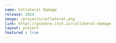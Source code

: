```yaml
---
name: Collateral Damage
release: 2024
image: /projects/collateral.png
link: https://psonbre.itch.io/collateral-damage
layout: project
featured : true
---
```

